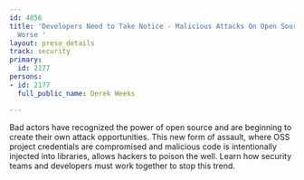 ```yaml
---
id: 4856
title: 'Developers Need to Take Notice - Malicious Attacks On Open Source Are Getting
  Worse '
layout: preso_details
track: security
primary:
  id: 2177
persons:
- id: 2177
  full_public_name: Derek Weeks

---
```

Bad actors have recognized the power of open source and are beginning to create their own attack opportunities. This new form of assault, where OSS project credentials are compromised and malicious code is intentionally injected into libraries, allows hackers to poison the well. Learn how security teams and developers must work together to stop this trend. 
